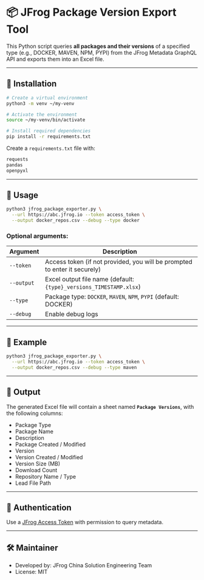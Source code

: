 
# 📦 JFrog Package Version Export Tool

This Python script queries **all packages and their versions** of a specified type (e.g., DOCKER, MAVEN, NPM, PYPI) from the JFrog Metadata GraphQL API and exports them into an Excel file.

---

## 🔧 Installation

```bash
# Create a virtual environment
python3 -m venv ~/my-venv

# Activate the environment
source ~/my-venv/bin/activate

# Install required dependencies
pip install -r requirements.txt
```

Create a `requirements.txt` file with:

```txt
requests
pandas
openpyxl
```

---

## 🚀 Usage

```bash
python3 jfrog_package_exporter.py \
  --url https://abc.jfrog.io --token access_token \
  --output docker_repos.csv --debug --type docker
```

### Optional arguments:

| Argument      | Description                                                                 |
|---------------|-----------------------------------------------------------------------------|
| `--token`     | Access token (if not provided, you will be prompted to enter it securely)  |
| `--output`    | Excel output file name (default: `{type}_versions_TIMESTAMP.xlsx`)          |
| `--type`      | Package type: `DOCKER`, `MAVEN`, `NPM`, `PYPI` (default: DOCKER)            |
| `--debug`     | Enable debug logs                                                           |

---

## 🧪 Example

```bash
python3 jfrog_package_exporter.py \
  --url https://abc.jfrog.io --token access_token \
  --output docker_repos.csv --debug --type maven
```

---

## 📂 Output

The generated Excel file will contain a sheet named **`Package Versions`**, with the following columns:

- Package Type
- Package Name
- Description
- Package Created / Modified
- Version
- Version Created / Modified
- Version Size (MB)
- Download Count
- Repository Name / Type
- Lead File Path

---

## 🔐 Authentication

Use a [JFrog Access Token](https://jfrog.com/help/r/jfrog-platform-administration-documentation/access-tokens) with permission to query metadata.

---

## 🛠 Maintainer

- Developed by: JFrog China Solution Engineering Team
- License: MIT
